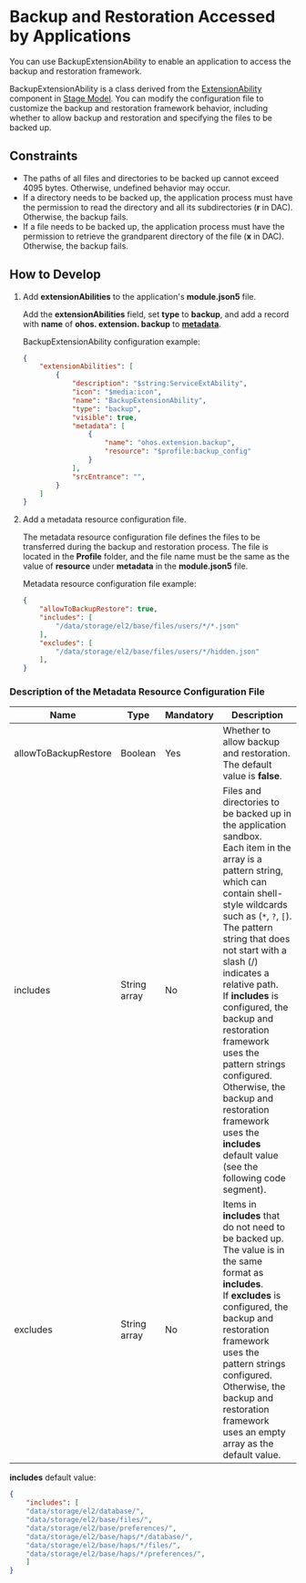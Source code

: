 # Backup and Restoration Accessed by Applications

You can use BackupExtensionAbility to enable an application to access the backup and restoration framework.

BackupExtensionAbility is a class derived from the [ExtensionAbility](../application-models/extensionability-overview.md) component in [Stage Model](../../application-dev/application-models/stage-model-development-overview.md). You can modify the configuration file to customize the backup and restoration framework behavior, including whether to allow backup and restoration and specifying the files to be backed up.

## Constraints
- The paths of all files and directories to be backed up cannot exceed 4095 bytes. Otherwise, undefined behavior may occur.
- If a directory needs to be backed up, the application process must have the permission to read the directory and all its subdirectories (**r** in DAC). Otherwise, the backup fails.
- If a file needs to be backed up, the application process must have the permission to retrieve the grandparent directory of the file (**x** in DAC). Otherwise, the backup fails.

## How to Develop

1. Add **extensionAbilities** to the application's **module.json5** file.

   Add the **extensionAbilities** field, set **type** to **backup**, and add a record with **name** of **ohos.  extension. backup** to **[metadata](../../application-dev/reference/apis/js-apis-bundleManager-metadata.md)**.
   
   BackupExtensionAbility configuration example:
   
   ```json
   {
       "extensionAbilities": [
           {
               "description": "$string:ServiceExtAbility",
               "icon": "$media:icon",
               "name": "BackupExtensionAbility",
               "type": "backup",
               "visible": true,
               "metadata": [
                   {
                       "name": "ohos.extension.backup",
                       "resource": "$profile:backup_config"
                   }
               ],
               "srcEntrance": "",
           }      
       ]
   }
   ```

2. Add a metadata resource configuration file.

   The metadata resource configuration file defines the files to be transferred during the backup and restoration process. The file is located in the **Profile** folder, and the file name must be the same as the value of **resource** under **metadata** in the **module.json5** file.
   
   Metadata resource configuration file example:
   
   ```json
   {
       "allowToBackupRestore": true,
       "includes": [
           "/data/storage/el2/base/files/users/*/*.json"
       ],
       "excludes": [
           "/data/storage/el2/base/files/users/*/hidden.json"
       ],
   }
   ```

### Description of the Metadata Resource Configuration File

| Name            | Type  | Mandatory| Description                                                                                                                                                                                                                                                                 |
| -------------------- | ---------- | ---- | --------------------------------------------------------------------------------------------------------------------------------------------------------------------------------------------------------------------------------------------------------------------- |
| allowToBackupRestore | Boolean    | Yes  | Whether to allow backup and restoration. The default value is **false**.                                                                                                                                                                                                                                        |
| includes             | String array| No  | Files and directories to be backed up in the application sandbox.<br>Each item in the array is a pattern string, which can contain shell-style wildcards such as (`*`, `?`, `[`).<br>The pattern string that does not start with a slash (/) indicates a relative path.<br>If **includes** is configured, the backup and restoration framework uses the pattern strings configured. Otherwise, the backup and restoration framework uses the **includes** default value (see the following code segment).|
| excludes             | String array| No  | Items in **includes** that do not need to be backed up. The value is in the same format as **includes**.<br>If **excludes** is configured, the backup and restoration framework uses the pattern strings configured. Otherwise, the backup and restoration framework uses an empty array as the default value.                                                                                                                   |

**includes** default value:

```json
{
    "includes": [
    "data/storage/el2/database/",
    "data/storage/el2/base/files/",
    "data/storage/el2/base/preferences/",
    "data/storage/el2/base/haps/*/database/",
    "data/storage/el2/base/haps/*/files/",
    "data/storage/el2/base/haps/*/preferences/",
    ]
}
```